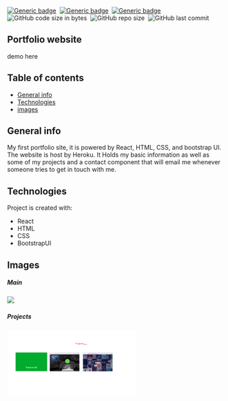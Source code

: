 
[![Generic badge](https://img.shields.io/badge/Code-React-blue.svg)](https://shields.io/)&nbsp; [![Generic badge](https://img.shields.io/badge/Code-React-red.svg)](https://shields.io/)&nbsp; [![Generic badge](https://img.shields.io/badge/Code-JavaScript-yellow.svg)](https://shields.io/)&nbsp; ![GitHub code size in bytes](https://img.shields.io/github/languages/code-size/MarioR9/VisualRecognition)&nbsp; ![GitHub repo size](https://img.shields.io/github/repo-size/MarioR9/Portfolio?color=g&label=Repo%20Size)&nbsp; ![GitHub last commit](https://img.shields.io/github/last-commit/MarioR9/Portfolio)

## Portfolio website

demo here

## Table of contents
* [General info](#general-info)
* [Technologies](#technologies)
* [images](#images)

## General info

My first portfolio site, it is powered by React, HTML, CSS, and bootstrap UI. The website is host by Heroku. It Holds my basic information as well as some of my projects and a contact component that will email me whenever someone tries to get in touch with me.
	
## Technologies

Project is created with:
* React 
* HTML
* CSS
* BootstrapUI


## Images

##### Main 
<img src="ReadmeImages/portfoliov2.png" width="300"> 

##### Projects 
<img src="ReadmeImages/projects.png" width="300"> 
